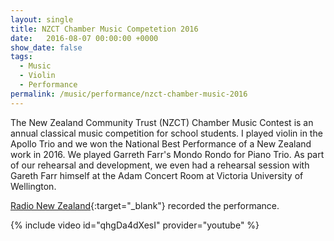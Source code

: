 ```yaml
---
layout: single
title: NZCT Chamber Music Competetion 2016
date:   2016-08-07 00:00:00 +0000
show_date: false
tags: 
  - Music
  - Violin
  - Performance
permalink: /music/performance/nzct-chamber-music-2016
---
```


The New Zealand Community Trust (NZCT) Chamber Music Contest is an annual classical music competition for school students.
I played violin in the Apollo Trio and we won the National Best Performance of a New Zealand work in 2016.
We played Garreth Farr's Mondo Rondo for Piano Trio.
As part of our rehearsal and development, we even had a rehearsal session with Gareth Farr himself at the Adam Concert Room at Victoria University of Wellington.

[Radio New Zealand][RNZ]{:target="_blank"} recorded the performance.

{% include video id="qhgDa4dXesI" provider="youtube" %}

[RNZ]: https://www.rnz.co.nz/concert/programmes/musicalive/audio/201811605/nzct-chamber-music-contest-2016-apollo-trio
